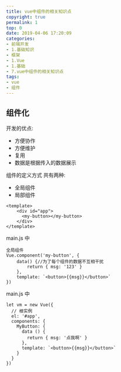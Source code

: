 ```yaml
---
title: vue中组件的相关知识点
copyright: true
permalink: 1
top: 0
date: 2019-04-06 17:20:09
categories:
- 前端开发
- 1.基础知识
- 框架
- 1.Vue
- 1.基础
- 7.vue中组件的相关知识点
tags:
- vue
- 组件
---
```

## 组件化
开发的优点:
* 方便协作
* 方便维护
* 复用
* 数据是根据传入的数据展示

组件的定义方式 共有两种:
* 全局组件
* 局部组件
```
<template>
    <div id="app">
      <my-button></my-button>
    </div>
</template>
```
main.js 中
```
全局组件
Vue.component('my-button', {
    data() {//为了每个组件的数据不互相干扰
        return { msg: '123' }
    },
    template: `<button>{{msg}}</button>`
})
```
main.js 中
```
let vm = new Vue({
  // 根实例
  el: '#app',
  components: {
    MyButton: {
      data () {
        return { msg: '点我啊' }
      },
      template: `<button>{{msg}}</button>`
    }
  }
})
```
